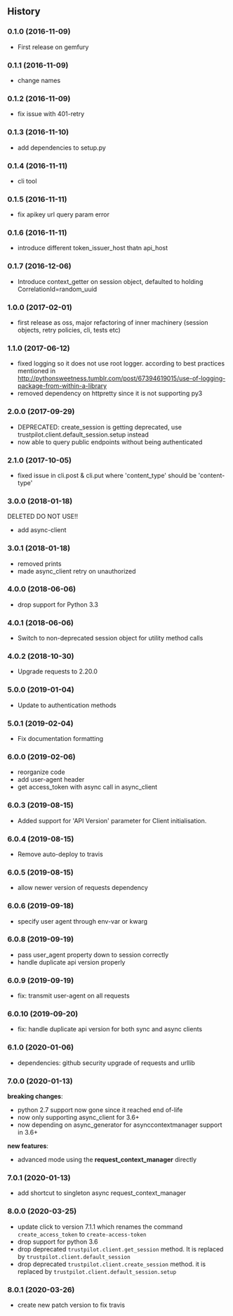 ## History

### 0.1.0 (2016-11-09)

- First release on gemfury

### 0.1.1 (2016-11-09)

- change names

### 0.1.2 (2016-11-09)

- fix issue with 401-retry

### 0.1.3 (2016-11-10)

- add dependencies to setup.py

### 0.1.4 (2016-11-11)

- cli tool

### 0.1.5 (2016-11-11)

- fix apikey url query param error

### 0.1.6 (2016-11-11)

- introduce different token_issuer_host thatn api_host

### 0.1.7 (2016-12-06)

- Introduce context_getter on session object, defaulted to holding
  CorrelationId=random_uuid

### 1.0.0 (2017-02-01)

- first release as oss, major refactoring of inner machinery (session
  objects, retry policies, cli, tests etc)

### 1.1.0 (2017-06-12)

- fixed logging so it does not use root logger. according to best
  practices mentioned in
  <http://pythonsweetness.tumblr.com/post/67394619015/use-of-logging-package-from-within-a-library>
- removed dependency on httpretty since it is not supporting py3

### 2.0.0 (2017-09-29)

- DEPRECATED: create_session is getting deprecated, use
  trustpilot.client.default_session.setup instead
- now able to query public endpoints without being authenticated

### 2.1.0 (2017-10-05)

- fixed issue in cli.post & cli.put where 'content_type' should be
  'content-type'

### 3.0.0 (2018-01-18)

DELETED DO NOT USE\!\!

- add async-client

### 3.0.1 (2018-01-18)

- removed prints
- made async_client retry on unauthorized

### 4.0.0 (2018-06-06)

- drop support for Python 3.3

### 4.0.1 (2018-06-06)

- Switch to non-deprecated session object for utility method calls

### 4.0.2 (2018-10-30)

- Upgrade requests to 2.20.0

### 5.0.0 (2019-01-04)

- Update to authentication methods

### 5.0.1 (2019-02-04)

- Fix documentation formatting

### 6.0.0 (2019-02-06)

- reorganize code
- add user-agent header
- get access_token with async call in async_client

### 6.0.3 (2019-08-15)

- Added support for 'API Version' parameter for Client initialisation.

### 6.0.4 (2019-08-15)

- Remove auto-deploy to travis

### 6.0.5 (2019-08-15)

- allow newer version of requests dependency

### 6.0.6 (2019-09-18)

- specify user agent through env-var or kwarg

### 6.0.8 (2019-09-19)

- pass user_agent property down to session correctly
- handle duplicate api version properly

### 6.0.9 (2019-09-19)

- fix: transmit user-agent on all requests

### 6.0.10 (2019-09-20)

- fix: handle duplicate api version for both sync and async clients

### 6.1.0 (2020-01-06)

- dependencies: github security upgrade of requests and urllib

### 7.0.0 (2020-01-13)

**breaking changes**:

- python 2.7 support now gone since it reached end of-life
- now only supporting async_client for 3.6+
- now depending on async_generator for asynccontextmanager support in 3.6+

**new features**:

- advanced mode using the **request_context_manager** directly

### 7.0.1 (2020-01-13)

- add shortcut to singleton async request_context_manager

### 8.0.0 (2020-03-25)

- update click to version 7.1.1 which renames the command `create_access_token` to `create-access-token`
- drop support for python 3.6
- drop deprecated `trustpilot.client.get_session` method. It is replaced by `trustpilot.client.default_session`
- drop deprecated `trustpilot.client.create_session` method. it is replaced by `trustpilot.client.default_session.setup`

### 8.0.1 (2020-03-26)

- create new patch version to fix travis
